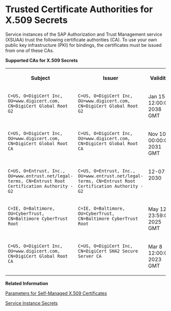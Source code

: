 <!-- loioedd5613fe3354373b0a0de4c90bcdb59 -->

# Trusted Certificate Authorities for X.509 Secrets

Service instances of the SAP Authorization and Trust Management service \(XSUAA\) trust the following certificate authorities \(CA\). To use your own public key infrastructure \(PKI\) for bindings, the certificates must be issued from one of these CAs.

**Supported CAs for X.509 Secrets**


<table>
<tr>
<th valign="top">

Subject



</th>
<th valign="top">

Issuer



</th>
<th valign="top">

Validity



</th>
</tr>
<tr>
<td valign="top">

 `C=US, O=DigiCert Inc, OU=www.digicert.com, CN=DigiCert Global Root G2` 



</td>
<td valign="top">

 `C=US, O=DigiCert Inc, OU=www.digicert.com, CN=DigiCert Global Root G2` 



</td>
<td valign="top">

Jan 15 12:00:00 2038 GMT



</td>
</tr>
<tr>
<td valign="top">

 `C=US, O=DigiCert Inc, OU=www.digicert.com, CN=DigiCert Global Root CA` 



</td>
<td valign="top">

 `C=US, O=DigiCert Inc, OU=www.digicert.com, CN=DigiCert Global Root CA` 



</td>
<td valign="top">

Nov 10 00:00:00 2031 GMT



</td>
</tr>
<tr>
<td valign="top">

 `C=US, O=Entrust, Inc., OU=www.entrust.net/legal-terms, CN=Entrust Root Certification Authority - G2` 



</td>
<td valign="top">

 `C=US, O=Entrust, Inc., OU=www.entrust.net/legal-terms, CN=Entrust Root Certification Authority - G2` 



</td>
<td valign="top">

12-07-2030



</td>
</tr>
<tr>
<td valign="top">

 `C=IE, O=Baltimore, OU=CyberTrust, CN=Baltimore CyberTrust Root` 



</td>
<td valign="top">

 `C=IE, O=Baltimore, OU=CyberTrust, CN=Baltimore CyberTrust Root` 



</td>
<td valign="top">

May 12 23:59:00 2025 GMT



</td>
</tr>
<tr>
<td valign="top">

 `C=US, O=DigiCert Inc, OU=www.digicert.com, CN=DigiCert Global Root CA` 



</td>
<td valign="top">

 `C=US, O=DigiCert Inc, CN=DigiCert SHA2 Secure Server CA` 



</td>
<td valign="top">

Mar 8 12:00:00 2023 GMT



</td>
</tr>
</table>

**Related Information**  


[Parameters for Self-Managed X.509 Certificates](parameters-for-self-managed-x-509-certificates-5168df6.md "Use these parameters to provide your own certificates for a binding or service key to service instances of the SAP Authorization and Trust Management service (XSUAA).")

[Service Instance Secrets](service-instance-secrets-5578ec4.md "When an application consumes a service instance of the SAP Authorization and Trust Management service (XSUAA), the application identifies itself to the service instance with a client ID and a secret. The client ID and secret are the credentials with which an application authenticates itself to the service instance.")

